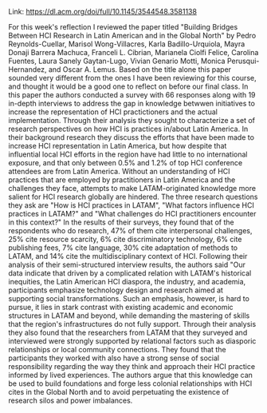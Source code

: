 Link: https://dl.acm.org/doi/full/10.1145/3544548.3581138

For this week's reflection I reviewed the paper titled "Building Bridges Between HCI Research in Latin American and in the Global North" by Pedro Reynolds-Cuellar, Marisol Wong-Villacres, Karla Badillo-Urquiola, Mayra Donaji Barrera Machuca, Franceli L. Cibrian, Marianela Ciolfi Felice, Carolina Fuentes, Laura Sanely Gaytan-Lugo, Vivian Genario Motti, Monica Perusqui-Hernandez, and Oscar A. Lemus. Based on the title alone this paper sounded very different from the ones I have been reviewing for this course, and thought it would be a good one to reflect on before our final class. In this paper the authors conducted a survey with 66 responses along with 19 in-depth interviews to address the gap in knowledge betwwen initiatives to increase the representation of HCI practictioners and the actual implementation. Through their analysis they sought to characterize a set of research perspectives on how HCI is practices in/about Latin America. In their background research they discuss the efforts that have been made to increase HCI representation in Latin America, but how despite that influential local HCI efforts in the region have had little to no international exposure, and that only between 0.5% and 1.2% of top HCI conference attendees are from Latin America. Without an understanding of HCI practices that are employed by practitioners in Latin America and the challenges they face, attempts to make LATAM-originated knowledge more salient for HCI research globally are hindered. The three research questions they ask are "How is HCI practices in LATAM", "What factors influence HCI practices in LATAM?" and "What challenges do HCI practitioners encounter in this context?" In the results of their surveys, they found that of the respondents who do research, 47% of them cite interpersonal challenges, 25% cite resource scarcity, 6% cite discriminatory technology, 6% cite publishing fees, 7% cite language, 30% cite adaptation of methods to LATAM, and 14% cite the multidisciplinary context of HCI. Following their analysis of their semi-structured interview results, the authors said "Our data indicate that driven by a complicated relation with LATAM's historical inequities, the Latin American HCI diaspora, the industry, and academia, participants emphasize technology design and research aimed at supporting social transformations. Such an emphasis, however, is hard to pursue, it lies in stark contrast with existing academic and economic structures in LATAM and beyond, while demanding the mastering of skills that the region's infrastructures do not fully support. Through their analysis they also found that the researchers from LATAM that they surveyed and interviewed were strongly supported by relational factors such as diasporic relationships or local community connections. They found that the participants they worked with also have a strong sense of social responsibility regarding the way they think and approach their HCI practice informed by lived experiences. The authors argue that this knowledge can be used to build foundations and forge less colonial relationships with HCI cites in the Global North and to avoid perpetuating the existence of research silos and power imbalances. 
